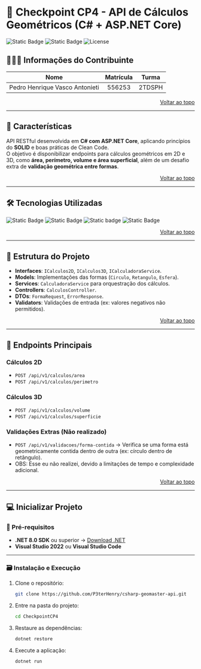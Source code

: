 ﻿<a id="readme-top"></a>

# 📐 Checkpoint CP4 - API de Cálculos Geométricos (C# + ASP.NET Core)

![Static Badge](https://img.shields.io/badge/build-passing-brightgreen) 
![Static Badge](https://img.shields.io/badge/Version-1.0.0-black) 
![License](https://img.shields.io/badge/license-MIT-lightgrey)

## 🧑‍🤝‍🧑 Informações do Contribuinte

| Nome | Matrícula | Turma |
| :-----------------------------: | :------------: | :------: |
| Pedro Henrique Vasco Antonieti | 556253 | 2TDSPH |

<p align="right"><a href="#readme-top">Voltar ao topo</a></p>

---

## 🚩 Características

API RESTful desenvolvida em **C# com ASP.NET Core**, aplicando princípios do **SOLID** e boas práticas de Clean Code.  
O objetivo é disponibilizar endpoints para cálculos geométricos em 2D e 3D, como **área, perímetro, volume e área superficial**, além de um desafio extra de **validação geométrica entre formas**.

<p align="right"><a href="#readme-top">Voltar ao topo</a></p>

---

## 🛠️ Tecnologias Utilizadas

![Static Badge](https://img.shields.io/badge/C%23-239120?style=for-the-badge&logo=c-sharp&logoColor=white)
![Static Badge](https://img.shields.io/badge/.NET-512BD4?style=for-the-badge&logo=dotnet&logoColor=white) 
![Static badge](https://img.shields.io/badge/Swagger-85EA2D?style=for-the-badge&logo=swagger&logoColor=black)
![Static Badge](https://img.shields.io/badge/REST_API-FF6F00?style=for-the-badge&logo=api&logoColor=white)

<p align="right"><a href="#readme-top">Voltar ao topo</a></p>

---

## 📂 Estrutura do Projeto

- **Interfaces**: `ICalculos2D`, `ICalculos3D`, `ICalculadoraService`.
- **Models**: Implementações das formas (`Circulo`, `Retangulo`, `Esfera`).
- **Services**: `CalculadoraService` para orquestração dos cálculos. 
- **Controllers**: `CalculosController`.
- **DTOs**: `FormaRequest`, `ErrorResponse`.  
- **Validators**: Validações de entrada (ex: valores negativos não permitidos).

<p align="right"><a href="#readme-top">Voltar ao topo</a></p>

---

## 📌 Endpoints Principais

### Cálculos 2D
- `POST /api/v1/calculos/area`
- `POST /api/v1/calculos/perimetro`

### Cálculos 3D
- `POST /api/v1/calculos/volume`
- `POST /api/v1/calculos/superficie`

### Validações Extras (Não realizado)
- `POST /api/v1/validacoes/forma-contida` → Verifica se uma forma está geometricamente contida dentro de outra (ex: círculo dentro de retângulo).
- OBS: Esse eu não realizei, devido a limitações de tempo e complexidade adicional.

<p align="right"><a href="#readme-top">Voltar ao topo</a></p>

---

## 💻 Inicializar Projeto

### 📝 Pré-requisitos
- **.NET 8.0 SDK** ou superior → [Download .NET](https://dotnet.microsoft.com/download)  
- **Visual Studio 2022** ou **Visual Studio Code**

---

### 🗃️ Instalação e Execução

1. Clone o repositório:
   ```sh
   git clone https://github.com/P3terHenry/csharp-geomaster-api.git
   ```
2. Entre na pasta do projeto:
   ```sh
   cd CheckpointCP4
   ```
3. Restaure as dependências:
   ```sh
   dotnet restore
   ```
4. Execute a aplicação:
   ```sh
   dotnet run
   ```
